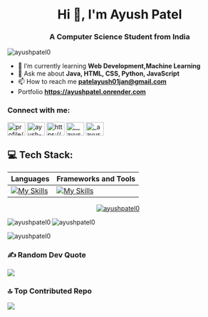 <h1 align="center">Hi 👋, I'm Ayush Patel</h1>
<h3 align="center">A Computer Science Student  from India</h3>



<p align="left"> <img src="https://komarev.com/ghpvc/?username=ayushpatel0&label=Profile%20views&color=0e75b6&style=flat" alt="ayushpatel0" /> </p>

- 🌱 I’m currently learning **Web Development,Machine Learning**
- 💬 Ask me about **Java, HTML, CSS, Python, JavaScript**
- 📫 How to reach me **patelayush01jan@gmail.com**
- Portfolio **https://ayushpatel.onrender.com**


<h3 align="left">Connect with me:</h3>
<p align="left">
<a href="https://developers.google.com/profile/u/113663385292116052280" target="blank"><img align="center" src="https://raw.githubusercontent.com/rahuldkjain/github-profile-readme-generator/master/src/images/icons/Social/devto.svg" alt="profile/u/113663385292116052280" height="30" width="40" /></a>
<a href="https://www.linkedin.com/in/ayush-patel-877624244/" target="blank"><img align="center" src="https://raw.githubusercontent.com/rahuldkjain/github-profile-readme-generator/master/src/images/icons/Social/linked-in-alt.svg" alt="ayush-patel-877624244/" height="30" width="40" /></a>
<a href="https://www.facebook.com/profile.php?id=100011339733543" target="blank"><img align="center" src="https://raw.githubusercontent.com/rahuldkjain/github-profile-readme-generator/master/src/images/icons/Social/facebook.svg" alt="https://www.facebook.com/profile.php?id=100011339733543" height="30" width="40" /></a>
<a href="https://instagram.com/__ayush_patel_" target="blank"><img align="center" src="https://raw.githubusercontent.com/rahuldkjain/github-profile-readme-generator/master/src/images/icons/Social/instagram.svg" alt="__ayush_patel_" height="30" width="40" /></a>
<a href="https://discord.com/_aayush_patel_#7103" target="blank"><img align="center" src="https://raw.githubusercontent.com/rahuldkjain/github-profile-readme-generator/master/src/images/icons/Social/discord.svg" alt="_aayush_patel_" height="30" width="40" /></a>
</p>

## 💻 Tech Stack:

| Languages | Frameworks and Tools |
| --------- | ------------ |
| [![My Skills](https://skillicons.dev/icons?i=c,python,java,mysql,html,css,js,markdown&theme=dark&perline=4)](https://skillicons.dev) | [![My Skills](https://skillicons.dev/icons?i=mongodb,express,react,nodejs,tailwind,postman,vercel,flask,fastapi,vscode,git&theme=dark&perline=7)](https://skillicons.dev)

<p align="center"> <a href="https://github.com/ryo-ma/github-profile-trophy"><img src="https://github-profile-trophy.vercel.app/?username=ayushpatel0" alt="ayushpatel0" /></a> &nbsp;</p>

<p> <img align="left" src="https://github-readme-stats.vercel.app/api/top-langs?username=ayushpatel0&show_icons=true&locale=en&layout=compact" alt="ayushpatel0" /></p>

<p><img align="center" src="https://github-readme-streak-stats.herokuapp.com/?user=ayushpatel0&" alt="ayushpatel0" /></p>

<p><img align="center" src="https://github-readme-stats.vercel.app/api?username=ayushpatel0&show_icons=true&locale=en" alt="ayushpatel0" /></p>


### ✍️ Random Dev Quote
![](https://quotes-github-readme.vercel.app/api?type=horizontal&theme=radical)

### 🔝 Top Contributed Repo
![](https://github-contributor-stats.vercel.app/api?username=ayushpatel0&limit=5&theme=dark&combine_all_yearly_contributions=true)
